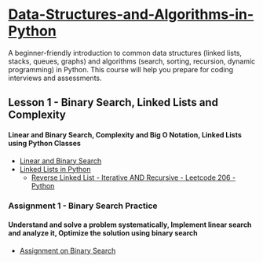 # [Data-Structures-and-Algorithms-in-Python](https://jovian.ai/learn/data-structures-and-algorithms-in-python)
A beginner-friendly introduction to common data structures (linked lists, stacks, queues, graphs) and algorithms (search, sorting, recursion, dynamic programming) in Python. This course will help you prepare for coding interviews and assessments.

## Lesson 1 - Binary Search, Linked Lists and Complexity
#### Linear and Binary Search, Complexity and Big O Notation, Linked Lists using Python Classes
- [Linear and Binary Search](https://github.com/chienhsiang-hung/Data-Structures-and-Algorithms-in-Python/blob/main/1%20-%20Binary%20Search%2C%20Linked%20Lists%20and%20Complexity/python-binary-search.ipynb)
- [Linked Lists in Python](https://github.com/chienhsiang-hung/Data-Structures-and-Algorithms-in-Python/blob/main/1%20-%20Binary%20Search%2C%20Linked%20Lists%20and%20Complexity/python-classes-and-linked-lists.ipynb)
  - [Reverse Linked List - Iterative AND Recursive - Leetcode 206 - Python](https://youtu.be/G0_I-ZF0S38)
### Assignment 1 - Binary Search Practice
#### Understand and solve a problem systematically, Implement linear search and analyze it, Optimize the solution using binary search
- [Assignment on Binary Search](https://github.com/chienhsiang-hung/Data-Structures-and-Algorithms-in-Python/blob/main/1%20-%20Binary%20Search%2C%20Linked%20Lists%20and%20Complexity/python-binary-search-assignment.ipynb)
